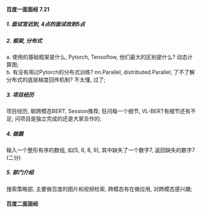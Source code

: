 
#### 百度一面面经 7.21 
##### 1. 面试官迟到, 4点的面试改到5点  
##### 2. 框架, 分布式  
a. 使用的基础框架是什么, Pytorch, Tensoflow, 他们最大的区别是什么? 动态计算图;  
b. 有没有用过Pytorch的分布式训练? nn.Parallel, distributed.Parallel; 了不了解分布式的底层梯度回传机制? 不太懂, 过了;  
##### 3. 项目经历  
项目经历, 聊跨模态BERT,  Session推荐; 狂问每一个细节, VL-BERT有细节还有不足; 问项目是独立完成的还是大家合作的; 
##### 4. 做题
输入一个整形有序的数组, 如[5, 6, 8, 9], 其中缺失了一个数字7, 返回缺失的数字7 (二分)
##### 5. 部门介绍  
搜索策略部, 主要做百度的图片和视频检索, 跨模态有在做应用, 对跨模态感兴趣;  

#### 百度二面面经
